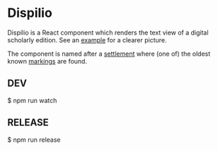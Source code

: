 # Dispilio
Dispilio is a React component which renders the text view of a digital scholarly edition. See an [example](https://ruimdetijd.github.io/dispilio) for a clearer picture.

The component is named after a [settlement](https://en.wikipedia.org/wiki/Dispilio) where (one of) the oldest known [markings](https://en.wikipedia.org/wiki/Dispilio_Tablet) are found.

## DEV
$ npm run watch

## RELEASE
$ npm run release